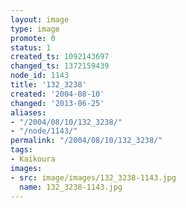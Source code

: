 ```yaml
---
layout: image
type: image
promote: 0
status: 1
created_ts: 1092143697
changed_ts: 1372159439
node_id: 1143
title: '132_3238'
created: '2004-08-10'
changed: '2013-06-25'
aliases:
- "/2004/08/10/132_3238/"
- "/node/1143/"
permalink: "/2004/08/10/132_3238/"
tags:
- Kaikoura
images:
- src: image/images/132_3238-1143.jpg
  name: 132_3238-1143.jpg
---
```


